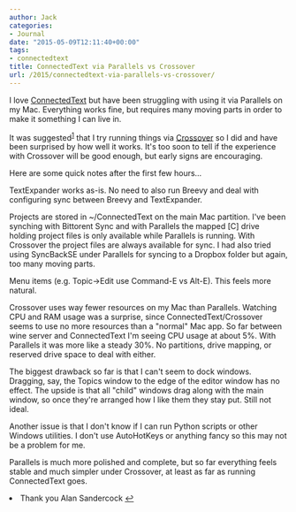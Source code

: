 ```yaml
---
author: Jack
categories:
- Journal
date: "2015-05-09T12:11:40+00:00"
tags:
- connectedtext
title: ConnectedText via Parallels vs Crossover
url: /2015/connectedtext-via-parallels-vs-crossover/
---
```


I love [ConnectedText][1] but have been struggling with using it via Parallels on my Mac. Everything works fine, but requires many moving parts in order to make it something I can live in.

It was suggested<sup id="fnref-4519-thanks"><a href="#fn-4519-thanks" rel="footnote">1</a></sup> that I try running things via [Crossover][2] so I did and have been surprised by how well it works. It's too soon to tell if the experience with Crossover will be good enough, but early signs are encouraging.

Here are some quick notes after the first few hours&#8230;

TextExpander works as-is. No need to also run Breevy and deal with configuring sync between Breevy and TextExpander.

Projects are stored in ~/ConnectedText on the main Mac partition. I've been synching with Bittorent Sync and with Parallels the mapped [C] drive holding project files is only available while Parallels is running. With Crossover the project files are always available for sync. I had also tried using SyncBackSE under Parallels for syncing to a Dropbox folder but again, too many moving parts.

Menu items (e.g. Topic->Edit use Command-E vs Alt-E). This feels more natural.

Crossover uses way fewer resources on my Mac than Parallels. Watching CPU and RAM usage was a surprise, since ConnectedText/Crossover seems to use no more resources than a "normal" Mac app. So far between wine server and ConnectedText I'm seeing CPU usage at about 5%. With Parallels it was more like a steady 30%. No partitions, drive mapping, or reserved drive space to deal with either.

The biggest drawback so far is that I can't seem to dock windows. Dragging, say, the Topics window to the edge of the editor window has no effect. The upside is that all "child" windows drag along with the main window, so once they're arranged how I like them they stay put. Still not ideal.

Another issue is that I don't know if I can run Python scripts or other Windows utilities. I don't use AutoHotKeys or anything fancy so this may not be a problem for me.

Parallels is much more polished and complete, but so far everything feels stable and much simpler under Crossover, at least as far as running ConnectedText goes.

<li id="fn-4519-thanks">
  Thank you Alan Sandercock&#160;<a href="#fnref-4519-thanks" rev="footnote">&#8617;</a> </fn></footnotes>

 [1]: http://connectedtext.com
 [2]: https://www.codeweavers.com/products/crossover-mac/